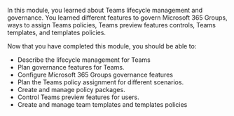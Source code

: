 In this module, you learned about Teams lifecycle management and governance. You learned different features to govern Microsoft 365 Groups, ways to assign Teams policies, Teams preview features controls, Teams templates, and templates policies. 

Now that you have completed this module, you should be able to:

* Describe the lifecycle management for Teams
* Plan governance features for Teams.
* Configure Microsoft 365 Groups governance features 
* Plan the Teams policy assignment for different scenarios.
* Create and manage policy packages.
* Control Teams preview features for users.
* Create and manage team templates and templates policies
